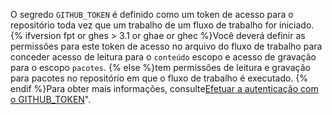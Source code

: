O segredo `GITHUB_TOKEN` é definido como um token de acesso para o repositório toda vez que um trabalho de um fluxo de trabalho for iniciado. {% ifversion fpt or ghes > 3.1 or ghae or ghec %}Você deverá definir as permissões para este token de acesso no arquivo do fluxo de trabalho para conceder acesso de leitura para o `conteúdo` escopo e acesso de gravação para o escopo `pacotes`. {% else %}tem permissões de leitura e gravação para pacotes no repositório em que o fluxo de trabalho é executado. {% endif %}Para obter mais informações, consulte[Efetuar a autenticação com o GITHUB_TOKEN](/actions/configuring-and-managing-workflows/authenticating-with-the-github_token)".
